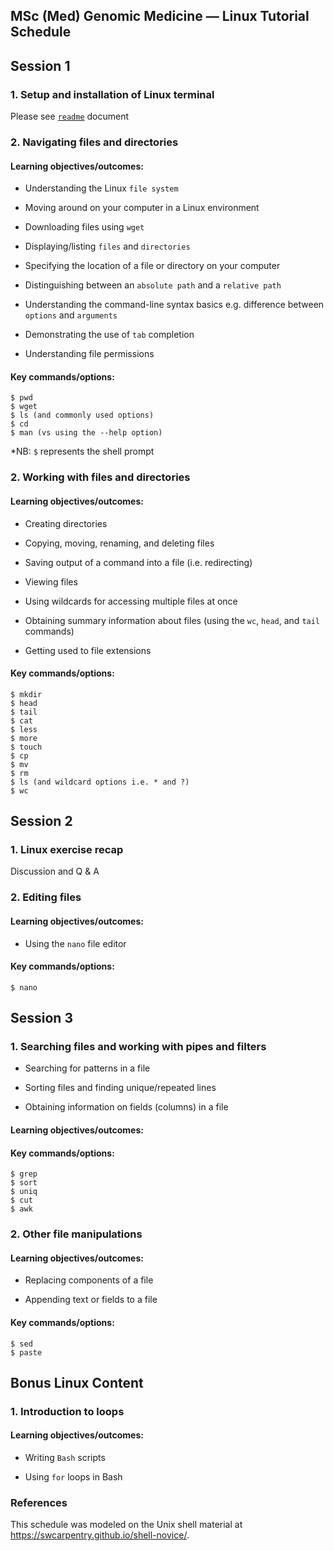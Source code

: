 ## MSc (Med) Genomic Medicine — Linux Tutorial Schedule

## Session 1

### 1. Setup and installation of Linux terminal 
Please see [`readme`](https://github.com/twesigomwedavid/linux-and-R-intro)  document

### 2. Navigating files and directories 

#### Learning objectives/outcomes: 
- Understanding the Linux ``file system``

- Moving around on your computer in a Linux environment

- Downloading files using ``wget``

- Displaying/listing ``files`` and ``directories``

- Specifying the location of a file or directory on your computer

- Distinguishing between an ``absolute path`` and a ``relative path``

- Understanding the command-line syntax basics e.g. difference between ``options`` and ``arguments``

- Demonstrating the use of ``tab`` completion

- Understanding file permissions

#### Key commands/options:
```
$ pwd
$ wget
$ ls (and commonly used options)
$ cd
$ man (vs using the --help option)
```
*NB: ``$`` represents the shell prompt

### 2. Working with files and directories

#### Learning objectives/outcomes: 
- Creating directories

- Copying, moving, renaming, and deleting files

- Saving output of a command into a file (i.e. redirecting)

- Viewing files

- Using wildcards for accessing multiple files at once

- Obtaining summary information about files (using the ``wc``, ``head``, and ``tail`` commands)

- Getting used to file extensions

#### Key commands/options:
```
$ mkdir
$ head
$ tail
$ cat
$ less
$ more
$ touch
$ cp
$ mv
$ rm
$ ls (and wildcard options i.e. * and ?)
$ wc
```

## Session 2

### 1. Linux exercise recap 
Discussion and Q & A

### 2. Editing files

#### Learning objectives/outcomes: 
- Using the ``nano`` file editor

#### Key commands/options:
```
$ nano
```

## Session 3

### 1. Searching files and working with pipes and filters
- Searching for patterns in a file

- Sorting files and finding unique/repeated lines

- Obtaining information on fields (columns) in a file

#### Learning objectives/outcomes: 

#### Key commands/options:

```
$ grep
$ sort
$ uniq
$ cut
$ awk
```

### 2. Other file manipulations

#### Learning objectives/outcomes: 

- Replacing components of a file 

- Appending text or fields to a file

#### Key commands/options:

```
$ sed
$ paste
```

## Bonus Linux Content

### 1. Introduction to loops

#### Learning objectives/outcomes: 
- Writing ``Bash`` scripts

- Using ``for`` loops in Bash


### References
This schedule was modeled on the Unix shell material at https://swcarpentry.github.io/shell-novice/. 
